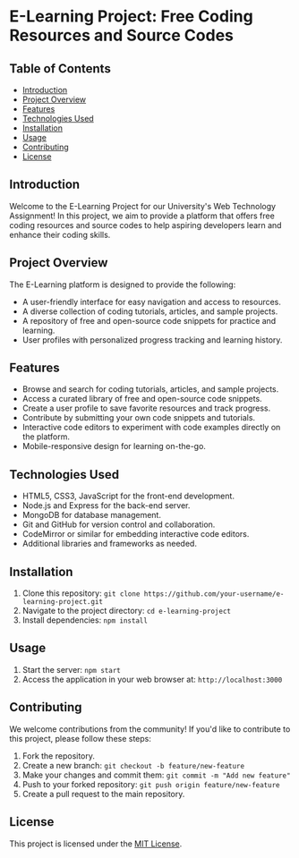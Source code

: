 # E-Learning Project: Free Coding Resources and Source Codes

## Table of Contents

- [Introduction](#introduction)
- [Project Overview](#project-overview)
- [Features](#features)
- [Technologies Used](#technologies-used)
- [Installation](#installation)
- [Usage](#usage)
- [Contributing](#contributing)
- [License](#license)

## Introduction

Welcome to the E-Learning Project for our University's Web Technology Assignment! In this project, we aim to provide a platform that offers free coding resources and source codes to help aspiring developers learn and enhance their coding skills.

## Project Overview

The E-Learning platform is designed to provide the following:

- A user-friendly interface for easy navigation and access to resources.
- A diverse collection of coding tutorials, articles, and sample projects.
- A repository of free and open-source code snippets for practice and learning.
- User profiles with personalized progress tracking and learning history.

## Features

- Browse and search for coding tutorials, articles, and sample projects.
- Access a curated library of free and open-source code snippets.
- Create a user profile to save favorite resources and track progress.
- Contribute by submitting your own code snippets and tutorials.
- Interactive code editors to experiment with code examples directly on the platform.
- Mobile-responsive design for learning on-the-go.

## Technologies Used

- HTML5, CSS3, JavaScript for the front-end development.
- Node.js and Express for the back-end server.
- MongoDB for database management.
- Git and GitHub for version control and collaboration.
- CodeMirror or similar for embedding interactive code editors.
- Additional libraries and frameworks as needed.

## Installation

1. Clone this repository: `git clone https://github.com/your-username/e-learning-project.git`
2. Navigate to the project directory: `cd e-learning-project`
3. Install dependencies: `npm install`

## Usage

1. Start the server: `npm start`
2. Access the application in your web browser at: `http://localhost:3000`

## Contributing

We welcome contributions from the community! If you'd like to contribute to this project, please follow these steps:

1. Fork the repository.
2. Create a new branch: `git checkout -b feature/new-feature`
3. Make your changes and commit them: `git commit -m "Add new feature"`
4. Push to your forked repository: `git push origin feature/new-feature`
5. Create a pull request to the main repository.

## License

This project is licensed under the [MIT License](LICENSE).
